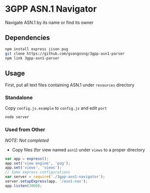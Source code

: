 # 3GPP ASN.1 Navigator

Navigate ASN.1 by its name or find its owner

## Dependencies

```sh
npm install express jison pug
git clone https://github.com/gsongosng/3gpp-asn1-parser
npm link 3gpp-asn1-parser
```

## Usage

First, put all text files containing ASN.1 under `resources` directory

### Standalone

Copy `config.js.example` to `config.js` and edit `port`

```sh
node server
```

### Used from Other

*NOTE: Not completed*

- Copy files (for view named `asn1`) under `views` to a proper directory

```js
var app = express();
app.set('view engine', 'pug');
app.set('views', 'views');
// Some express configurations
var server = require('./3gpp-asn1-navigator');
server.setupExpress(app, '/asn1-nav');
app.listen(3000);
```
